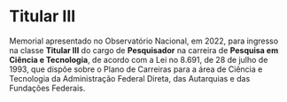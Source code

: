 # Titular III

Memorial apresentado no Observatório Nacional, em 2022, para ingresso na classe
**Titular III** do cargo de **Pesquisador** na carreira de **Pesquisa em Ciência e
Tecnologia**, de acordo com a Lei no 8.691, de 28 de julho de 1993, que dispõe 
sobre o Plano de Carreiras para a área de Ciência e Tecnologia da Administração
Federal Direta, das Autarquias e das Fundações Federais.

